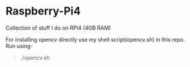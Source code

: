 # Raspberry-Pi4
Collection of stuff I do on RPI4 (4GB RAM)

For installing opencv directly use my shell script(opencv.sh) in this repo.
Run using-

> ./opencv.sh

